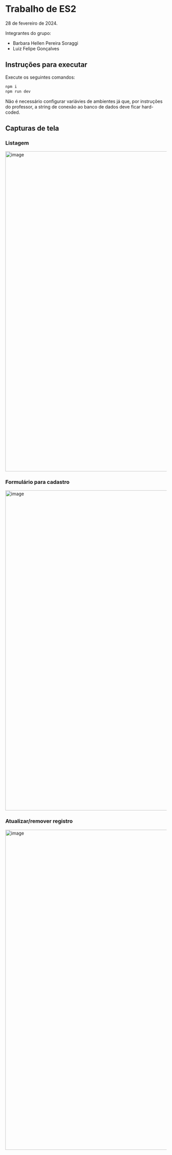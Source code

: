 # Trabalho de ES2

28 de fevereiro de 2024.

Integrantes do grupo:
- Barbara Hellen Pereira Soraggi
- Luiz Felipe Gonçalves

## Instruções para executar

Execute os seguintes comandos:

```sh
npm i
npm run dev
```

Não é necessário configurar variávies de ambientes já que, por instruções do professor,
a string de conexão ao banco de dados deve ficar hard-coded.

## Capturas de tela

### Listagem

<img width="996" alt="image" src="https://github.com/luizfelipegoncalves/es2-2024-02-28/assets/49964954/4ddbc219-0215-4dc5-a1d3-ef152a2db2c1">

### Formulário para cadastro

<img width="996" alt="image" src="https://github.com/luizfelipegoncalves/es2-2024-02-28/assets/49964954/019065e0-89bc-446e-bb47-acd6c8b062aa">

### Atualizar/remover registro

<img width="996" alt="image" src="https://github.com/luizfelipegoncalves/es2-2024-02-28/assets/49964954/8ab492ad-dc17-4137-9426-74ebce08e6a4">
